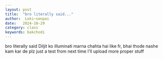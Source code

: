 ```yaml
---
layout: post
title:  "bro literally said..."
author:  Loki~senpai
date:   2024-10-29
category: class
keywords: bakchodi
---
```


bro literally said Diljit ko illuminati marna chahta hai like fr, bhai thode nashe kam kar de plz
just a test from next time I'll upload more proper stuff


